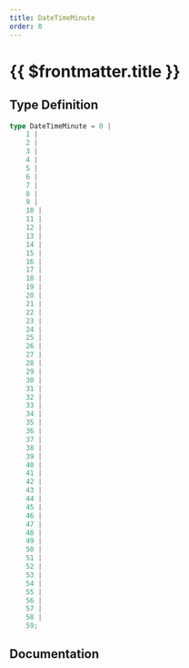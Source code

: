 ```yaml
---
title: DateTimeMinute
order: 0
---
```


# {{ $frontmatter.title }}

<!--@include: ./dateTimeMinute_partial_header.md-->

## Type Definition

```ts
type DateTimeMinute = 0 |
    1 |
    2 |
    3 |
    4 |
    5 |
    6 |
    7 |
    8 |
    9 |
    10 |
    11 |
    12 |
    13 |
    14 |
    15 |
    16 |
    17 |
    18 |
    19 |
    20 |
    21 |
    22 |
    23 |
    24 |
    25 |
    26 |
    27 |
    28 |
    29 |
    30 |
    31 |
    32 |
    33 |
    34 |
    35 |
    36 |
    37 |
    38 |
    39 |
    40 |
    41 |
    42 |
    43 |
    44 |
    45 |
    46 |
    47 |
    48 |
    49 |
    50 |
    51 |
    52 |
    53 |
    54 |
    55 |
    56 |
    57 |
    58 |
    59;
```

## Documentation

<!--@include: ./dateTimeMinute_partial_footer.md-->
